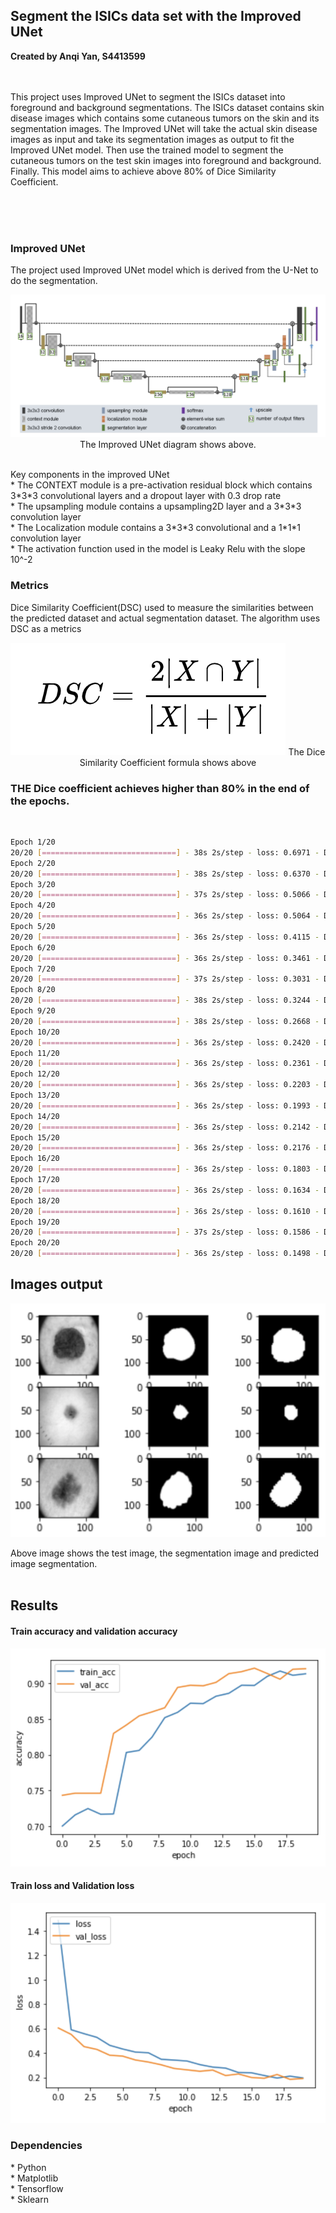 <h2>
Segment the ISICs data set with the Improved UNet 
</h2>
<b>Created by Anqi Yan, S4413599</b>
<br><br><br>
<p>
This project uses Improved UNet to segment the ISICs dataset into foreground and
background segmentations. The ISICs dataset contains skin disease images which contains
some cutaneous tumors on the skin and its segmentation images. The Improved UNet will take the actual skin disease images
as input and take its segmentation images as output to fit the Improved UNet model. 
Then use the trained model to segment the cutaneous tumors on the test skin images
into foreground and background. 
Finally. This model aims to achieve above 80% of Dice Similarity Coefficient.<br><br>
</p>
<br><br>
<h3>Improved UNet</h3>
The project used Improved UNet model which is derived from the U-Net to do the segmentation.

<p align = "center">
    <img src = "./IMG_Folder/improved_unet.png" />
    The Improved UNet diagram shows above. 
</p>
<br>
Key components in the improved UNet<br>
* The CONTEXT module is a pre-activation residual block
which contains 3*3*3 convolutional layers and a dropout layer with 
0.3 drop rate<br>
* The upsampling module contains a upsampling2D layer and a 3*3*3 convolution
layer<br>
* The Localization module contains a 3*3*3 convolutional and a 1*1*1
convolution layer<br>
* The activation function used in the model is Leaky Relu with the slope 10^-2<br>
<h3>
Metrics
</h3>
Dice Similarity Coefficient(DSC) used to measure the similarities between the predicted
dataset and actual segmentation dataset. The algorithm uses DSC as a metrics<br>
<p align = "center">
    <img src = "./IMG_Folder/DSC_formula.png" />
    The Dice Similarity Coefficient formula shows above 
</p>

<h3>
THE Dice coefficient achieves higher than 80% in the end of the epochs.<br>
</h3>
<br>

```sh
Epoch 1/20
20/20 [==============================] - 38s 2s/step - loss: 0.6971 - DSC: 0.3374 - accuracy: 0.6762 - val_loss: 0.6821 - val_DSC: 0.3235 - val_accuracy: 0.7589
Epoch 2/20
20/20 [==============================] - 38s 2s/step - loss: 0.6370 - DSC: 0.3141 - accuracy: 0.7216 - val_loss: 0.5083 - val_DSC: 0.2926 - val_accuracy: 0.7589
Epoch 3/20
20/20 [==============================] - 37s 2s/step - loss: 0.5066 - DSC: 0.3840 - accuracy: 0.7216 - val_loss: 0.4092 - val_DSC: 0.4110 - val_accuracy: 0.7589
Epoch 4/20
20/20 [==============================] - 36s 2s/step - loss: 0.5064 - DSC: 0.4322 - accuracy: 0.7507 - val_loss: 0.3894 - val_DSC: 0.4896 - val_accuracy: 0.8213
Epoch 5/20
20/20 [==============================] - 36s 2s/step - loss: 0.4115 - DSC: 0.5369 - accuracy: 0.8187 - val_loss: 0.3387 - val_DSC: 0.5974 - val_accuracy: 0.8735
Epoch 6/20
20/20 [==============================] - 36s 2s/step - loss: 0.3461 - DSC: 0.6134 - accuracy: 0.8553 - val_loss: 0.2646 - val_DSC: 0.6813 - val_accuracy: 0.8960
Epoch 7/20
20/20 [==============================] - 37s 2s/step - loss: 0.3031 - DSC: 0.6730 - accuracy: 0.8775 - val_loss: 0.3281 - val_DSC: 0.6314 - val_accuracy: 0.9056
Epoch 8/20
20/20 [==============================] - 38s 2s/step - loss: 0.3244 - DSC: 0.6570 - accuracy: 0.8815 - val_loss: 0.2337 - val_DSC: 0.7113 - val_accuracy: 0.9165
Epoch 9/20
20/20 [==============================] - 38s 2s/step - loss: 0.2668 - DSC: 0.7200 - accuracy: 0.8992 - val_loss: 0.2316 - val_DSC: 0.7821 - val_accuracy: 0.9185
Epoch 10/20
20/20 [==============================] - 36s 2s/step - loss: 0.2420 - DSC: 0.7413 - accuracy: 0.9049 - val_loss: 0.2593 - val_DSC: 0.7607 - val_accuracy: 0.9113
Epoch 11/20
20/20 [==============================] - 36s 2s/step - loss: 0.2361 - DSC: 0.7522 - accuracy: 0.9082 - val_loss: 0.2527 - val_DSC: 0.6870 - val_accuracy: 0.9177
Epoch 12/20
20/20 [==============================] - 36s 2s/step - loss: 0.2203 - DSC: 0.7619 - accuracy: 0.9125 - val_loss: 0.2145 - val_DSC: 0.7715 - val_accuracy: 0.9190
Epoch 13/20
20/20 [==============================] - 36s 2s/step - loss: 0.1993 - DSC: 0.7868 - accuracy: 0.9205 - val_loss: 0.2046 - val_DSC: 0.7651 - val_accuracy: 0.9243
Epoch 14/20
20/20 [==============================] - 36s 2s/step - loss: 0.2142 - DSC: 0.7727 - accuracy: 0.9217 - val_loss: 0.2327 - val_DSC: 0.7495 - val_accuracy: 0.9192
Epoch 15/20
20/20 [==============================] - 36s 2s/step - loss: 0.2176 - DSC: 0.7705 - accuracy: 0.9166 - val_loss: 0.1991 - val_DSC: 0.7684 - val_accuracy: 0.9251
Epoch 16/20
20/20 [==============================] - 36s 2s/step - loss: 0.1803 - DSC: 0.8041 - accuracy: 0.9273 - val_loss: 0.1826 - val_DSC: 0.8018 - val_accuracy: 0.9296
Epoch 17/20
20/20 [==============================] - 36s 2s/step - loss: 0.1634 - DSC: 0.8227 - accuracy: 0.9331 - val_loss: 0.1797 - val_DSC: 0.8084 - val_accuracy: 0.9301
Epoch 18/20
20/20 [==============================] - 36s 2s/step - loss: 0.1610 - DSC: 0.8254 - accuracy: 0.9332 - val_loss: 0.1766 - val_DSC: 0.8044 - val_accuracy: 0.9309
Epoch 19/20
20/20 [==============================] - 37s 2s/step - loss: 0.1586 - DSC: 0.8285 - accuracy: 0.9354 - val_loss: 0.1762 - val_DSC: 0.8070 - val_accuracy: 0.9322
Epoch 20/20
20/20 [==============================] - 36s 2s/step - loss: 0.1498 - DSC: 0.8305 - accuracy: 0.9390 - val_loss: 0.1763 - val_DSC: 0.7936 - val_accuracy: 0.9282
```

<h2>
Images output
</h2>
<p align="center"> 
	<img src="./IMG_Folder/image_output.png" />
</p>
Above image shows the test image, the segmentation image and predicted image segmentation.
<br>
<br>
<h2>
Results
</h2>
<h4>
Train accuracy and validation accuracy
</h4>
<p align="center"> 
	<img src="./IMG_Folder/val_train_acc.png" />
</p>

<h4>
Train loss and Validation loss
</h4>
<p align="center">
	<img src="./IMG_Folder/loss_valoss.png" />
</p>


<h3>
Dependencies
</h3>
* Python <br>
* Matplotlib <br>
* Tensorflow <br>
* Sklearn <br>
